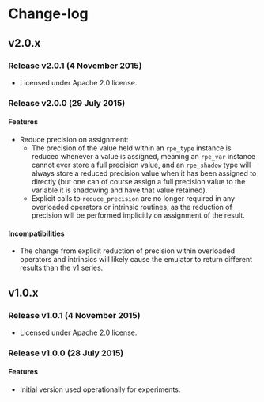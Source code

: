 # Change-log



## v2.0.x

### Release v2.0.1 (4 November 2015)

* Licensed under Apache 2.0 license.

### Release v2.0.0 (29 July 2015)

#### Features

* Reduce precision on assignment:
  - The precision of the value held within an `rpe_type` instance is reduced
    whenever a value is assigned, meaning an `rpe_var` instance cannot ever
    store a full precision value, and an `rpe_shadow` type will always store
    a reduced precision value when it has been assigned to directly (but one
    can of course assign a full precision value to the variable it is
    shadowing and have that value retained).
  - Explicit calls to `reduce_precision` are no longer required in any
    overloaded operators or intrinsic routines, as the reduction of precision
    will be performed implicitly on assignment of the result.

#### Incompatibilities

* The change from explicit reduction of precision within overloaded operators
  and intrinsics will likely cause the emulator to return different results
  than the v1 series.



## v1.0.x

### Release v1.0.1 (4 November 2015)

* Licensed under Apache 2.0 license.

### Release v1.0.0 (28 July 2015)

#### Features

* Initial version used operationally for experiments.
